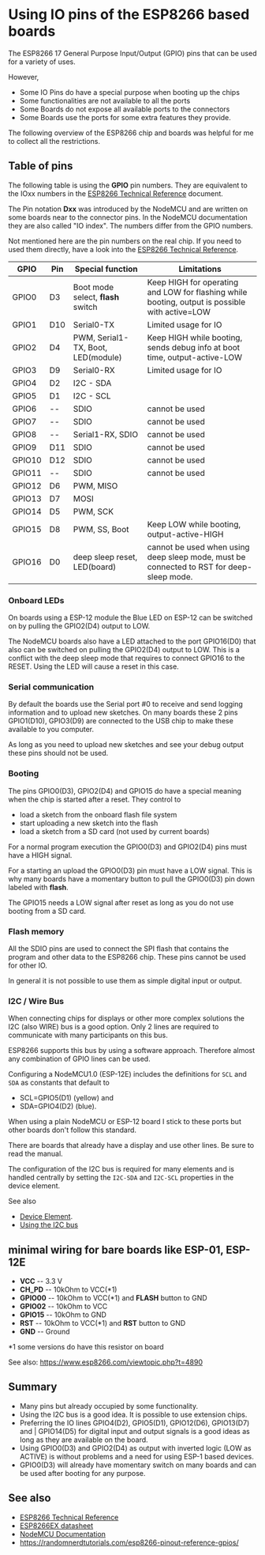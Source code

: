 # Using IO pins of the ESP8266 based boards

The ESP8266 17 General Purpose Input/Output (GPIO) pins that can be used for a variety of uses.

However,

* Some IO Pins do have a special purpose when booting up the chips
* Some functionalities are not available to all the ports
* Some Boards do not expose all available ports to the connectors
* Some Boards use the ports for some extra features they provide.

The following overview of the ESP8266 chip and boards was helpful for me to collect all the restrictions.


## Table of pins

The following table is using the **GPIO** pin numbers. They are equivalent to the IOxx numbers in the [ESP8266 Technical Reference] document.

The Pin notation **Dxx** was introduced by the NodeMCU and are written on some boards near to the connector pins. In the NodeMCU documentation they are also called "IO index". The numbers differ from the GPIO numbers.

Not mentioned here are the pin numbers on the real chip. If you need to used them directly, have a look into the [ESP8266 Technical Reference].

| GPIO   | Pin | Special function                   | Limitations                                                                                    |
| ------ | --- | ---------------------------------- | ---------------------------------------------------------------------------------------------- |
| GPIO0  | D3  | Boot mode select, **flash** switch | Keep HIGH for operating and LOW for flashing while booting, output is possible with active=LOW |
| GPIO1  | D10 | Serial0-TX                         | Limited usage for IO                                                                           |
| GPIO2  | D4  | PWM, Serial1-TX, Boot, LED(module) | Keep HIGH while booting, sends debug info at boot time, output-active-LOW                      |
| GPIO3  | D9  | Serial0-RX                         | Limited usage for IO                                                                           |
| GPIO4  | D2  | I2C - SDA                          |                                                                                                |
| GPIO5  | D1  | I2C - SCL                          |                                                                                                |
| GPIO6  | --  | SDIO                               | cannot be used                                                                                 |
| GPIO7  | --  | SDIO                               | cannot be used                                                                                 |
| GPIO8  | --  | Serial1-RX, SDIO                   | cannot be used                                                                                 |
| GPIO9  | D11 | SDIO                               | cannot be used                                                                                 |
| GPIO10 | D12 | SDIO                               | cannot be used                                                                                 |
| GPIO11 | --  | SDIO                               | cannot be used                                                                                 |
| GPIO12 | D6  | PWM, MISO                          |                                                                                                |
| GPIO13 | D7  | MOSI                               |                                                                                                |
| GPIO14 | D5  | PWM, SCK                           |                                                                                                |
| GPIO15 | D8  | PWM, SS, Boot                      | Keep LOW while booting, output-active-HIGH                                                     |
| GPIO16 | D0  | deep sleep reset, LED(board)       | cannot be used when using deep sleep mode, must be connected to RST for deep-sleep mode.       |


### Onboard LEDs

On boards using a ESP-12 module the Blue LED on ESP-12 can be switched on by pulling the GPIO2(D4) output to LOW.

The NodeMCU boards also have a LED attached to the port GPIO16(D0) that also can be switched on pulling the GPIO2(D4) output to LOW.
This is a conflict with the deep sleep mode that requires to connect GPIO16 to the RESET. Using the LED will cause a reset in this case.

### Serial communication

By default the boards use the Serial port \#0 to receive and send logging information and to upload new sketches.
On many boards these 2 pins GPIO1(D10), GPIO3(D9) are connected to the USB chip to make these available to you computer.

As long as you need to upload new sketches and see your debug output these pins should not be used.

### Booting

The pins GPIO0(D3), GPIO2(D4) and GPIO15 do have a special meaning when the chip is started after a reset. They control to

* load a sketch from the onboard flash file system
* start uploading a new sketch into the flash
* load a sketch from a SD card (not used by current boards)

For a normal program execution the GPIO0(D3) and GPIO2(D4) pins must have a HIGH signal.

For a starting an upload the GPIO0(D3) pin must have a LOW signal.
This is why many boards have a momentary button to pull the GPIO0(D3) pin down labeled with **flash**.

The GPIO15 needs a LOW signal after reset as long as you do not use booting from a SD card.

### Flash memory

All the SDIO pins are used to connect the SPI flash that contains the program and other data to the ESP8266 chip.
These pins cannot be used for other IO.

In general it is not possible to use them as simple digital input or output.

### I2C / Wire Bus

When connecting chips for displays or other more complex solutions the I2C (also WIRE) bus is a good option.
Only 2 lines are required to communicate with many participants on this bus.

ESP8266 supports this bus by using a software approach. Therefore almost any combination of GPIO lines can be used.

Configuring a NodeMCU1.0 (ESP-12E) includes the definitions for `SCL` and `SDA` as constants that default to
* SCL=GPIO5(D1) (yellow) and
* SDA=GPIO4(D2) (blue).

When using a plain NodeMCU or ESP-12 board I stick to these ports but other boards don't follow this standard.

There are boards that already have a display and use other lines. Be sure to read the manual.

The configuration of the I2C bus is required for many elements and is handled centrally by setting the 
`I2C-SDA` and `I2C-SCL` properties in the device element.

See also
* [Device Element](../elements/device.md).
* [Using the I2C bus](/i2c.md)


## minimal wiring for bare boards like ESP-01, ESP-12E

* **VCC** -- 3.3 V
* **CH_PD** -- 10kOhm to VCC(\*1) 
* **GPIO00** -- 10kOhm to VCC(\*1) and **FLASH** button to GND
* **GPIO02** -- 10kOhm to VCC
* **GPIO15** -- 10kOhm to GND
* **RST** -- 10kOhm to VCC(\*1) and **RST** button to GND
* **GND** -- Ground

\*1 some versions do have this resistor on board

See also: <https://www.esp8266.com/viewtopic.php?t=4890>


## Summary

* Many pins but already occupied by some functionality.
* Using the I2C bus is a good idea. It is possible to use extension chips.
* Preferring the IO lines GPIO4(D2), GPIO5(D1), GPIO12(D6), GPIO13(D7) and     |
GPIO14(D5) for digital input and output signals is a good ideas as long as they are available on the board.
* Using GPIO0(D3) and GPIO2(D4) as output with inverted logic (LOW as ACTIVE) is without problems  and a need for using ESP-1 based devices.
* GPIO0(D3) will already have momentary switch on many boards and can be used after booting for any purpose.

## See also

* [ESP8266 Technical Reference]
* [ESP8266EX datasheet]
* [NodeMCU Documentation]
* <https://randomnerdtutorials.com/esp8266-pinout-reference-gpios/>

[ESP8266 Technical Reference]: (https://www.espressif.com/sites/default/files/documentation/esp8266-technical_reference_en.pdf)
[ESP8266EX datasheet]: (https://www.espressif.com/sites/default/files/documentation/0a-esp8266ex_datasheet_en.pdf)
[NodeMCU Documentation]: (https://nodemcu.readthedocs.io/en/master/)
